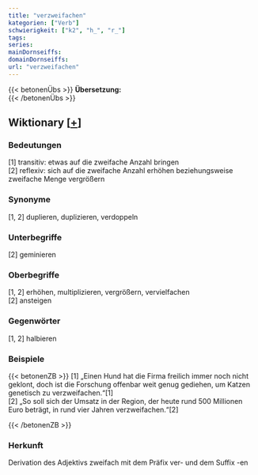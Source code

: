 ```yaml
---
title: "verzweifachen"
kategorien: ["Verb"]
schwierigkeit: ["k2", "h_", "r_"]
tags:
series:
mainDornseiffs:
domainDornseiffs:
url: "verzweifachen"
---
```


{{< betonenÜbs >}}
**Übersetzung:**  
{{< /betonenÜbs >}}

## Wiktionary [[+](https://de.wiktionary.org/wiki/verzweifachen)]

### Bedeutungen
[1] transitiv: etwas auf die zweifache Anzahl bringen  
[2] reflexiv: sich auf die zweifache Anzahl erhöhen beziehungsweise zweifache Menge vergrößern  

### Synonyme
[1, 2] duplieren, duplizieren, verdoppeln  

### Unterbegriffe
[2] geminieren  

### Oberbegriffe
[1, 2] erhöhen, multiplizieren, vergrößern, vervielfachen  
[2] ansteigen  

### Gegenwörter
[1, 2] halbieren  

### Beispiele
{{< betonenZB >}}
[1] „Einen Hund hat die Firma freilich immer noch nicht geklont, doch ist die Forschung offenbar weit genug gediehen, um Katzen genetisch zu verzweifachen.“[1]  
[2] „So soll sich der Umsatz in der Region, der heute rund 500 Millionen Euro beträgt, in rund vier Jahren verzweifachen.“[2]  

{{< /betonenZB >}}
### Herkunft
Derivation des Adjektivs zweifach mit dem Präfix ver- und dem Suffix -en  


